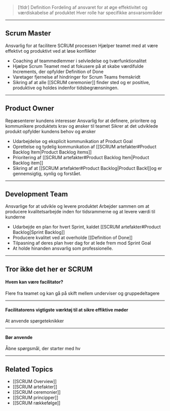 > [!tldr] Definition
> Fordeling af ansvaret for at øge effektivitet og værdiskabelse af produktet
> Hver rolle har specifikke ansvarsområder

---

## Scrum Master
Ansvarlig for at facilitere SCRUM processen
Hjælper teamet med at være effektivt og produktivt ved at løse konflikter

- Coaching af teammedlemmer i selvledelse og tværfunktionalitet
- Hjælpe Scrum Teamet med at fokusere på at skabe værdifulde Increments, der opfylder Definition of Done
- Varetager fjernelse af hindringer for Scrum Teams fremskridt
- Sikring af at alle [[SCRUM ceremonier]] finder sted og er positive, produktive og holdes indenfor tidsbegrænsningen.

---

## Product Owner
Repæsenterer kundens interesser
Ansvarlig for at definere, prioritere og kommunikere produktets krav og ønsker til teamet
Sikrer at det udviklede produkt opfylder kundens behov og ønsker

- Udarbejdelse og eksplicit kommunikation af Product Goal
- Oprettelse og tydelig kommunikation af [[SCRUM artefakter#Product Backlog Item|Product Backlog items]]
- Prioritering af [[SCRUM artefakter#Product Backlog Item|Product Backlog item]]
- Sikring af at [[SCRUM artefakter#Product Backlog|Product Backl]]og er gennemsigtig, synlig og forstået.

---

## Development Team
Ansvarlige for at udvikle og levere produktet
Arbejder sammen om at producere kvalitetsarbejde inden for tidsrammerne og at levere værdi til kunderne

- Udarbejde en plan for hvert Sprint, kaldet [[SCRUM artefakter#Product Backlog|Sprint Backlog]]
- Producere kvalitet ved at overholde [[Definition of Done]]
- Tilpasning af deres plan hver dag for at lede frem mod Sprint Goal
- At holde hinanden ansvarlig som professionelle.

---

## Tror ikke det her er SCRUM
#### Hvem kan være facilitator?
Flere fra teamet og kan gå på skift mellem underviser og gruppedeltagere

---

#### Facilitatorens vigtigste værktøj til at sikre effiktive møder
At anvende spørgeteknikker

---

#### Bør anvende 
Åbne spørgsmål, der starter med hv

---

## Related Topics
- [[SCRUM Overview]]
- [[SCRUM artefakter]]
- [[SCRUM ceremonier]]
- [[SCRUM principper]]
- [[SCRUM rækkefølge]]